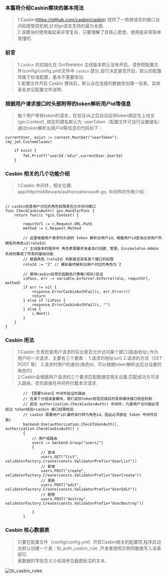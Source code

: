 ###  本篇将介绍Casbin模块的基本用法     
> 1.Casbin(https://github.com/casbin/casbin) 提供了一款跨语言的接口访问权限管控机制,针对go语言支持的最为全面.    
> 2.该模块的使用看起来非常复杂，只要理解了其核心思想，使用是非常简单易懂的. 


###  前言  
> 1.`Casbin` 的初始化在 GinSkeleton 主线版本默认没有开启，请参照配置文件(config/config.yml)文件中 `casbin` 部分,自行决定是否开启，默认的配置项属于标准配置，基本不需要改动.    
> 2.配置文件开启 Casbin 模块后，默认会在连接的数据库创建一张表，具体表名参见配置文件说明.  

### 根据用户请求接口时头部附带的token解析用户id等信息  
> 每个用户带有token的请求，在验证ok之后自动会将token绑定在上线文(gin.Context) ,绑定的键名默认为: userToken（配置文件可自行设置键名）
> 通过token解析出用户id等信息的代码如下：       
```code   
currentUser, exist := context.MustGet("userToken").(my_jwt.CustomClaims)

	if exist {
		fmt.Printf("userId：%d\n",currentUser.UserId)
	}

```

###  Casbin 相关的几个功能介绍  
>   1.Casbin 中间件，相关位置: app/http/middleware/authorization/auth.go, 中间件的作用介绍:  
```code

// casbin检查用户对应的角色权限是否允许访问接口
func CheckCasbinAuth() gin.HandlerFunc {
	return func(c *gin.Context) {
	
		requstUrl := c.Request.URL.Path
		method := c.Request.Method
		
		// 这里根据用户请求时头部的 token 解析出用户id，根据用户id查询出该用户所拥有的角色id(roleId)
		// 主线版本的程序中 角色表需要开发者自行创建、管理，Ginskeleton-Admin 系统则集成了所有的基础功能
		// 根据角色（roleId）判断是否具有某个接口的权限
		roleId := "2" // 模拟最终解析出用户对应的角色为 2 

        // 使用casbin自带的函数执行策略(规则)验证
		isPass, err := variable.Enforcer.Enforce(role, requstUrl, method)
		if err != nil {
			response.ErrorCasbinAuthFail(c, err.Error())
			return
		} else if !isPass {
			response.ErrorCasbinAuthFail(c, "")
		} else {
			c.Next()
		}
	}
}

```

###  Casbin 用法  
> 1.Casbin 负责检查用户请求时后台是否允许访问某个接口(路由地址),作为用户的一次请求，主要有三个要素： 1.请求的地址(url) 2.请求的方式（GET POST 等） 3.请求时用户的身份(角色Id，可以根据token解析出后台设置的角色ID)  
> 2.Casbin会根据用户请求的三个要求匹配数据库相关设置,匹配成功方可进入路由，否则直接在中间件拦截本次请求.  
```code  
		// 【需要token】中间件验证的路由
		// 在某个分组或者模块，我们追加token校验完成后的具体模块接口校验机制
		// 追加 authorization.CheckCasbinAuth() 中间件，凡是用户访问就必须经过 token校验+casbin 接口权限校验  
		// casbin 需要用户id(最终自行转为角色id，因此必须放在 token 中间件后面)  
		backend.Use(authorization.CheckTokenAuth(), authorization.CheckCasbinAuth() )
		{
			// 用户组路由
			users := backend.Group("users/")
			{
				// 查询 
				users.GET("list", validatorFactory.Create(consts.ValidatorPrefix+"UserList"))
				// 新增
				users.POST("create", validatorFactory.Create(consts.ValidatorPrefix+"UserCreate"))
				// 更新
				users.POST("edit", validatorFactory.Create(consts.ValidatorPrefix+"UserEdit"))
				// 删除
				users.POST("destroy", validatorFactory.Create(consts.ValidatorPrefix+"UserDestroy"))

			}
		}	

```


###  Casbin 核心数据表  
> 只要在配置文件（config/config.yml）开启Casbin相关的配置项,程序启动会默认创建一个表：tb_auth_casbin_rule ,开发者按照示例将数据写入该表即可.  
> 表数据的字段含义介绍请参见截图标注的文本.    

![tb_casbin_rules](https://www.ginskeleton.com/images/casbin_introduce.jpg)  

